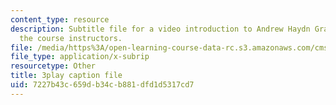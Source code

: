 ```yaml
---
content_type: resource
description: Subtitle file for a video introduction to Andrew Haydn Grant, one of
  the course instructors.
file: /media/https%3A/open-learning-course-data-rc.s3.amazonaws.com/cms-611j-creating-video-games-fall-2014/7227b43c659db34cb881dfd1d5317cd7_8TPJUR378f0.srt
file_type: application/x-subrip
resourcetype: Other
title: 3play caption file
uid: 7227b43c-659d-b34c-b881-dfd1d5317cd7
---
```

